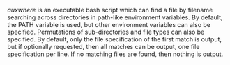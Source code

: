 *auxwhere* is an executable bash script which can find a file by filename
searching across directories in path-like environment variables. By default,
the PATH variable is used, but other environment variables can also be specified.
Permutations of sub-directories and file types can also be specified.
By default, only the file specification of the first match is output, but
if optionally requested, then all matches can be output, one file specification per line.
If no matching files are found, then nothing is output.

